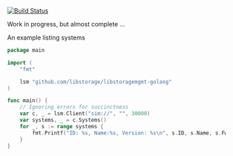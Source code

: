 [![Build Status](https://travis-ci.org/libstorage/libstoragemgmt-golang.svg?branch=master)](https://travis-ci.org/libstorage/libstoragemgmt-golang)

Work in progress, but almost complete ...


An example listing systems
```go
package main

import (
	"fmt"

	lsm "github.com/libstorage/libstoragemgmt-golang"
)

func main() {
	// Ignoring errors for succinctness
	var c, _ = lsm.Client("sim://", "", 30000)
	var systems, _ = c.Systems()
	for _, s := range systems {
		fmt.Printf("ID: %s, Name:%s, Version: %s\n", s.ID, s.Name, s.FwVersion)
	}
}

```